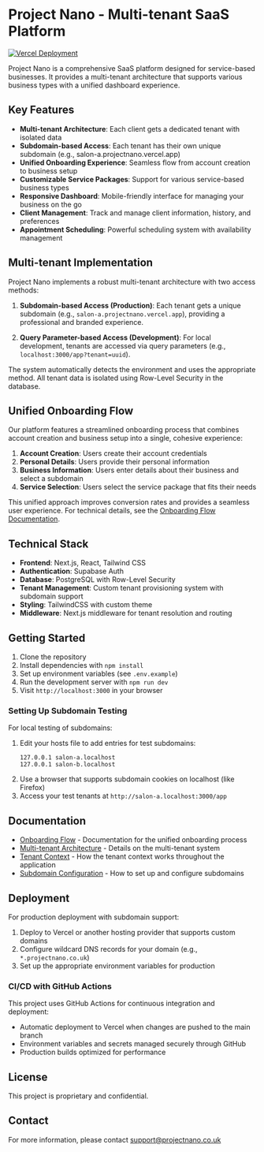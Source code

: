 # Project Nano - Multi-tenant SaaS Platform

[![Vercel Deployment](https://img.shields.io/badge/vercel-deployed-brightgreen.svg)](https://projectnano.co.uk)

Project Nano is a comprehensive SaaS platform designed for service-based businesses. It provides a multi-tenant architecture that supports various business types with a unified dashboard experience.

## Key Features

- **Multi-tenant Architecture**: Each client gets a dedicated tenant with isolated data
- **Subdomain-based Access**: Each tenant has their own unique subdomain (e.g., salon-a.projectnano.vercel.app)
- **Unified Onboarding Experience**: Seamless flow from account creation to business setup
- **Customizable Service Packages**: Support for various service-based business types
- **Responsive Dashboard**: Mobile-friendly interface for managing your business on the go
- **Client Management**: Track and manage client information, history, and preferences
- **Appointment Scheduling**: Powerful scheduling system with availability management

## Multi-tenant Implementation

Project Nano implements a robust multi-tenant architecture with two access methods:

1. **Subdomain-based Access (Production)**: Each tenant gets a unique subdomain (e.g., `salon-a.projectnano.vercel.app`), providing a professional and branded experience.

2. **Query Parameter-based Access (Development)**: For local development, tenants are accessed via query parameters (e.g., `localhost:3000/app?tenant=uuid`).

The system automatically detects the environment and uses the appropriate method. All tenant data is isolated using Row-Level Security in the database.

## Unified Onboarding Flow

Our platform features a streamlined onboarding process that combines account creation and business setup into a single, cohesive experience:

1. **Account Creation**: Users create their account credentials
2. **Personal Details**: Users provide their personal information
3. **Business Information**: Users enter details about their business and select a subdomain
4. **Service Selection**: Users select the service package that fits their needs

This unified approach improves conversion rates and provides a seamless user experience. For technical details, see the [Onboarding Flow Documentation](docs/onboarding-flow.md).

## Technical Stack

- **Frontend**: Next.js, React, Tailwind CSS
- **Authentication**: Supabase Auth
- **Database**: PostgreSQL with Row-Level Security
- **Tenant Management**: Custom tenant provisioning system with subdomain support
- **Styling**: TailwindCSS with custom theme
- **Middleware**: Next.js middleware for tenant resolution and routing

## Getting Started

1. Clone the repository
2. Install dependencies with `npm install`
3. Set up environment variables (see `.env.example`)
4. Run the development server with `npm run dev`
5. Visit `http://localhost:3000` in your browser

### Setting Up Subdomain Testing

For local testing of subdomains:

1. Edit your hosts file to add entries for test subdomains:
   ```
   127.0.0.1 salon-a.localhost
   127.0.0.1 salon-b.localhost
   ```
2. Use a browser that supports subdomain cookies on localhost (like Firefox)
3. Access your test tenants at `http://salon-a.localhost:3000/app`

## Documentation

- [Onboarding Flow](docs/onboarding-flow.md) - Documentation for the unified onboarding process
- [Multi-tenant Architecture](docs/multi-tenant-architecture.md) - Details on the multi-tenant system
- [Tenant Context](docs/tenant-context.md) - How the tenant context works throughout the application
- [Subdomain Configuration](docs/subdomain-config.md) - How to set up and configure subdomains

## Deployment

For production deployment with subdomain support:

1. Deploy to Vercel or another hosting provider that supports custom domains
2. Configure wildcard DNS records for your domain (e.g., `*.projectnano.co.uk`)
3. Set up the appropriate environment variables for production

### CI/CD with GitHub Actions

This project uses GitHub Actions for continuous integration and deployment:

- Automatic deployment to Vercel when changes are pushed to the main branch
- Environment variables and secrets managed securely through GitHub
- Production builds optimized for performance

## License

This project is proprietary and confidential.

## Contact

For more information, please contact support@projectnano.co.uk 